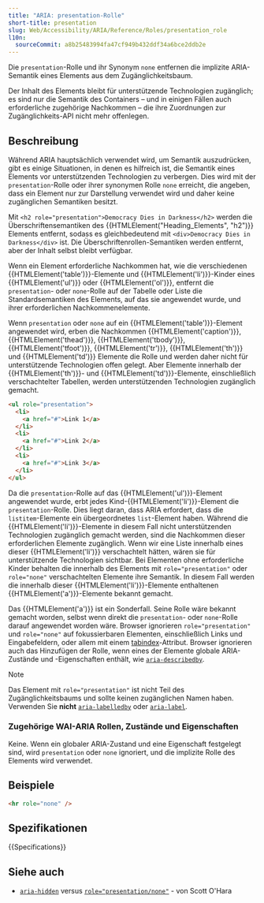 ```yaml
---
title: "ARIA: presentation-Rolle"
short-title: presentation
slug: Web/Accessibility/ARIA/Reference/Roles/presentation_role
l10n:
  sourceCommit: a8b25483994fa47cf949b432ddf34a6bce2ddb2e
---
```


Die `presentation`-Rolle und ihr Synonym `none` entfernen die implizite ARIA-Semantik eines Elements aus dem Zugänglichkeitsbaum.

Der Inhalt des Elements bleibt für unterstützende Technologien zugänglich; es sind nur die Semantik des Containers – und in einigen Fällen auch erforderliche zugehörige Nachkommen – die ihre Zuordnungen zur Zugänglichkeits-API nicht mehr offenlegen.

## Beschreibung

Während ARIA hauptsächlich verwendet wird, um Semantik auszudrücken, gibt es einige Situationen, in denen es hilfreich ist, die Semantik eines Elements vor unterstützenden Technologien zu verbergen. Dies wird mit der `presentation`-Rolle oder ihrer synonymen Rolle `none` erreicht, die angeben, dass ein Element nur zur Darstellung verwendet wird und daher keine zugänglichen Semantiken besitzt.

Mit `<h2 role="presentation">Democracy Dies in Darkness</h2>` werden die Überschriftensemantiken des {{HTMLElement("Heading_Elements", "h2")}} Elements entfernt, sodass es gleichbedeutend mit `<div>Democracy Dies in Darkness</div>` ist. Die Überschriftenrollen-Semantiken werden entfernt, aber der Inhalt selbst bleibt verfügbar.

Wenn ein Element erforderliche Nachkommen hat, wie die verschiedenen {{HTMLElement('table')}}-Elemente und {{HTMLElement('li')}}-Kinder eines {{HTMLElement('ul')}} oder {{HTMLElement('ol')}}, entfernt die `presentation`- oder `none`-Rolle auf der Tabelle oder Liste die Standardsemantiken des Elements, auf das sie angewendet wurde, und ihrer erforderlichen Nachkommenelemente.

Wenn `presentation` oder `none` auf ein {{HTMLElement('table')}}-Element angewendet wird, erben die Nachkommen {{HTMLElement('caption')}}, {{HTMLElement('thead')}}, {{HTMLElement('tbody')}}, {{HTMLElement('tfoot')}}, {{HTMLElement('tr')}}, {{HTMLElement('th')}} und {{HTMLElement('td')}} Elemente die Rolle und werden daher nicht für unterstützende Technologien offen gelegt. Aber Elemente innerhalb der {{HTMLElement('th')}}- und {{HTMLElement('td')}}-Elemente, einschließlich verschachtelter Tabellen, werden unterstützenden Technologien zugänglich gemacht.

```html
<ul role="presentation">
  <li>
    <a href="#">Link 1</a>
  </li>
  <li>
    <a href="#">Link 2</a>
  </li>
  <li>
    <a href="#">Link 3</a>
  </li>
</ul>
```

Da die `presentation`-Rolle auf das {{HTMLElement('ul')}}-Element angewendet wurde, erbt jedes Kind-{{HTMLElement('li')}}-Element die `presentation`-Rolle. Dies liegt daran, dass ARIA erfordert, dass die `listitem`-Elemente ein übergeordnetes `list`-Element haben. Während die {{HTMLElement('li')}}-Elemente in diesem Fall nicht unterstützenden Technologien zugänglich gemacht werden, sind die Nachkommen dieser erforderlichen Elemente zugänglich. Wenn wir eine Liste innerhalb eines dieser {{HTMLElement('li')}} verschachtelt hätten, wären sie für unterstützende Technologien sichtbar. Bei Elementen ohne erforderliche Kinder behalten die innerhalb des Elements mit `role="presentation"` oder `role="none"` verschachtelten Elemente ihre Semantik. In diesem Fall werden die innerhalb dieser {{HTMLElement('li')}}-Elemente enthaltenen {{HTMLElement('a')}}-Elemente bekannt gemacht.

Das {{HTMLElement('a')}} ist ein Sonderfall. Seine Rolle wäre bekannt gemacht worden, selbst wenn direkt die `presentation`- oder `none`-Rolle darauf angewendet worden wäre. Browser ignorieren `role="presentation"` und `role="none"` auf fokussierbaren Elementen, einschließlich Links und Eingabefeldern, oder allem mit einem [tabindex](/de/docs/Web/HTML/Reference/Global_attributes/tabindex)-Attribut. Browser ignorieren auch das Hinzufügen der Rolle, wenn eines der Elemente globale ARIA-Zustände und -Eigenschaften enthält, wie [`aria-describedby`](/de/docs/Web/Accessibility/ARIA/Reference/Attributes/aria-describedby).

> [!NOTE]
> Das Element mit `role="presentation"` ist nicht Teil des Zugänglichkeitsbaums und sollte keinen zugänglichen Namen haben. Verwenden Sie **nicht** [`aria-labelledby`](/de/docs/Web/Accessibility/ARIA/Reference/Attributes/aria-labelledby) oder [`aria-label`](/de/docs/Web/Accessibility/ARIA/Reference/Attributes/aria-label).

### Zugehörige WAI-ARIA Rollen, Zustände und Eigenschaften

Keine. Wenn ein globaler ARIA-Zustand und eine Eigenschaft festgelegt sind, wird `presentation` oder `none` ignoriert, und die implizite Rolle des Elements wird verwendet.

## Beispiele

```html
<hr role="none" />
```

## Spezifikationen

{{Specifications}}

## Siehe auch

- [`aria-hidden`](/de/docs/Web/Accessibility/ARIA/Reference/Attributes/aria-hidden) versus [`role="presentation/none"`](https://www.scottohara.me/blog/2018/05/05/hidden-vs-none.html) - von Scott O'Hara
